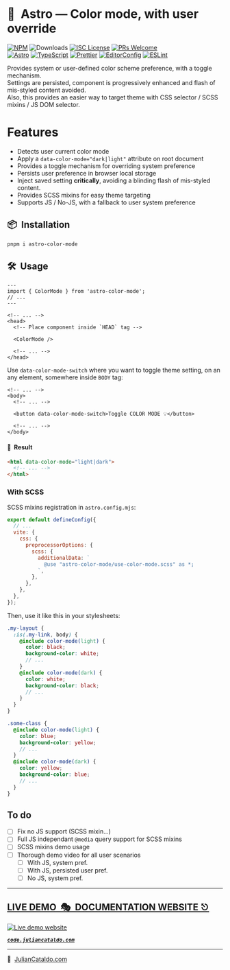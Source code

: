 # 🚀  Astro — Color mode, with user override

[![NPM](https://img.shields.io/npm/v/@julian_cataldo/astro-color-mode)](https://www.npmjs.com/package/@julian_cataldo/astro-color-mode)
![Downloads](https://img.shields.io/npm/dt/@julian_cataldo/astro-color-mode.svg)
[![ISC License](https://img.shields.io/npm/l/@julian_cataldo/astro-color-mode)](https://github.com/JulianCataldo/web-garden/blob/develop/LICENSE)
[![PRs Welcome](https://img.shields.io/badge/PRs-welcome-brightgreen.svg)](https://makeapullrequest.com)  
[![Astro](https://img.shields.io/badge/Astro-333333.svg?logo=astro)](https://astro.build)
[![TypeScript](https://img.shields.io/badge/TypeScript-333333.svg?logo=typescript)](http://www.typescriptlang.org/)
[![Prettier](https://img.shields.io/badge/Prettier-333333.svg?logo=prettier)](https://prettier.io)
[![EditorConfig](https://img.shields.io/badge/EditorConfig-333333.svg?logo=editorconfig)](https://editorconfig.org)
[![ESLint](https://img.shields.io/badge/ESLint-3A33D1?logo=eslint)](https://eslint.org)

Provides system or user-defined color scheme preference, with a toggle mechanism.  
Settings are persisted, component is progressively enhanced and flash of mis-styled content avoided.  
Also, this provides an easier way to target theme with CSS selector / SCSS mixins / JS DOM selector.

# Features

- Detects user current color mode
- Apply a `data-color-mode="dark|light"` attribute on root document
- Provides a toggle mechanism for overriding system preference
- Persists user preference in browser local storage
- Inject saved setting **critically**, avoiding a blinding flash of mis-styled content.
- Provides SCSS mixins for easy theme targeting
- Supports JS / No-JS, with a fallback to user system preference

## 📦  Installation

```sh
pnpm i astro-color-mode
```

## 🛠  Usage

```astro
---
import { ColorMode } from 'astro-color-mode';
// ...
---
```

```astro
<!-- ... -->
<head>
  <!-- Place component inside `HEAD` tag -->

  <ColorMode />

  <!-- ... -->
</head>
```

Use `data-color-mode-switch` where you want to toggle theme setting,
on an any element, somewhere inside `BODY` tag:

```astro
<!-- ... -->
<body>
  <!-- ... -->

  <button data-color-mode-switch>Toggle COLOR MODE 💡</button>

  <!-- ... -->
</body>
```

#### 🎉  Result

```html
<html data-color-mode="light|dark">
  <!-- ... -->
</html>
```

### With SCSS

SCSS mixins registration in `astro.config.mjs`:

```js
export default defineConfig({
  // ...
  vite: {
    css: {
      preprocessorOptions: {
        scss: {
          additionalData: `
            @use "astro-color-mode/use-color-mode.scss" as *;
          `,
        },
      },
    },
  },
});
```

Then, use it like this in your stylesheets:

```scss
.my-layout {
  :is(.my-link, body) {
    @include color-mode(light) {
      color: black;
      background-color: white;
      // ...
    }
    @include color-mode(dark) {
      color: white;
      background-color: black;
      // ...
    }
  }
}

.some-class {
  @include color-mode(light) {
    color: blue;
    background-color: yellow;
    // ...
  }
  @include color-mode(dark) {
    color: yellow;
    background-color: blue;
    // ...
  }
}
```

## To do

- [ ] Fix no JS support (SCSS mixin…)
- [ ] Full JS independant `@media` query support for SCSS mixins
- [ ] SCSS mixins demo usage
- [ ] Thorough demo video for all user scenarios
  - [ ] With JS, system pref.
  - [ ] With JS, persisted user pref.
  - [ ] No JS, system pref.

<div class="git-footer">

---

## [LIVE DEMO  🎭  DOCUMENTATION WEBSITE ⎋](https://code.juliancataldo.com/)

[![Live demo website](https://code.juliancataldo.com/poster.png)](https://code.juliancataldo.com)

**_[`code.juliancataldo.com`](https://code.juliancataldo.com/)_**

---

🔗  [JulianCataldo.com](https://www.juliancataldo.com/)

</div>
